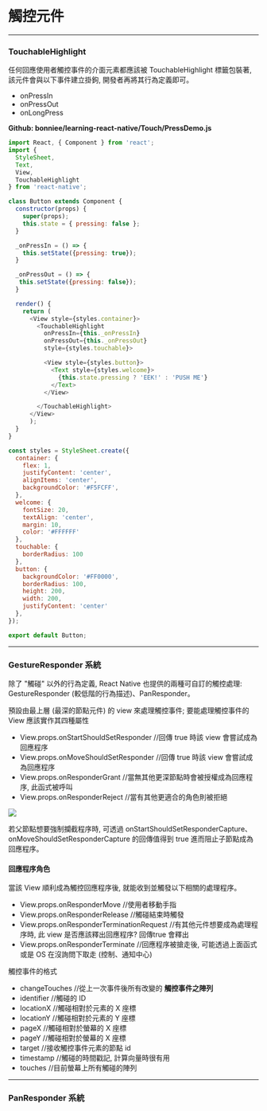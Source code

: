 # 觸控元件

***
### TouchableHighlight
任何回應使用者觸控事件的介面元素都應該被 TouchableHighlight 標籤包裝著, 該元件會與以下事件建立掛鉤, 開發者再將其行為定義即可。

* onPressIn
* onPressOut
* onLongPress

**Github: bonniee/learning-react-native/Touch/PressDemo.js**
```javascript
import React, { Component } from 'react';
import {
  StyleSheet,
  Text,
  View,
  TouchableHighlight
} from 'react-native';

class Button extends Component {
  constructor(props) {
    super(props);
    this.state = { pressing: false };
  }

  _onPressIn = () => {
    this.setState({pressing: true});
  }

  _onPressOut = () => {
   this.setState({pressing: false}); 
  }

  render() {
    return (
      <View style={styles.container}>
        <TouchableHighlight
          onPressIn={this._onPressIn}
          onPressOut={this._onPressOut}
          style={styles.touchable}>

          <View style={styles.button}>
            <Text style={styles.welcome}>
              {this.state.pressing ? 'EEK!' : 'PUSH ME'}
            </Text>
          </View>

        </TouchableHighlight>
      </View>
      );
  }
}

const styles = StyleSheet.create({
  container: {
    flex: 1,
    justifyContent: 'center',
    alignItems: 'center',
    backgroundColor: '#F5FCFF',
  },
  welcome: {
    fontSize: 20,
    textAlign: 'center',
    margin: 10,
    color: '#FFFFFF'
  },
  touchable: {
    borderRadius: 100
  },
  button: {
    backgroundColor: '#FF0000',
    borderRadius: 100,
    height: 200,
    width: 200,
    justifyContent: 'center'
  },
});

export default Button;
```

***
### GestureResponder 系統
除了 "觸碰" 以外的行為定義, React Native 也提供的兩種可自訂的觸控處理: GestureResponder (較低階的行為描述)、PanResponder。

預設由最上層 (最深的節點元件) 的 view 來處理觸控事件; 要能處理觸控事件的 View 應該實作其四種屬性 

* View.props.onStartShouldSetResponder //回傳 true 時該 view 會嘗試成為回應程序
* View.props.onMoveShouldSetResponder //回傳 true 時該 view 會嘗試成為回應程序
* View.props.onResponderGrant //當無其他更深節點時會被授權成為回應程序, 此函式被呼叫
* View.props.onResponderReject //當有其他更適合的角色則被拒絕

![](EventPassFlow.png)

若父節點想要強制攔截程序時, 可透過 onStartShouldSetResponderCapture、onMoveShouldSetResponderCapture 的回傳值得到 true 進而阻止子節點成為回應程序。

#### 回應程序角色
當該 View 順利成為觸控回應程序後, 就能收到並觸發以下相關的處理程序。

* View.props.onResponderMove //使用者移動手指
* View.props.onResponderRelease //觸碰結束時觸發
* View.props.onResponderTerminationRequest //有其他元件想要成為處理程序時, 此 view 是否應該釋出回應程序? 回傳true 會釋出
* View.props.onResponderTerminate //回應程序被搶走後, 可能透過上面函式 或是 OS 在沒詢問下取走 (控制、通知中心)

觸控事件的格式
* changeTouches //從上一次事件後所有改變的 **觸控事件之陣列**
* identifier //觸碰的 ID
* locationX //觸碰相對於元素的 X 座標
* locationY //觸碰相對於元素的 Y 座標
* pageX //觸碰相對於螢幕的 X 座標
* pageY //觸碰相對於螢幕的 X 座標
* target //接收觸控事件元素的節點 id
* timestamp //觸碰的時間戳記, 計算向量時很有用
* touches //目前螢幕上所有觸碰的陣列

***
### PanResponder 系統